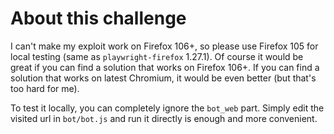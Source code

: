 # About this challenge

I can't make my exploit work on Firefox 106+, so please use Firefox 105 for local testing (same as `playwright-firefox` 1.27.1). Of course it would be great if you can find a solution that works on Firefox 106+. If you can find a solution that works on latest Chromium, it would be even better (but that's too hard for me).

To test it locally, you can completely ignore the `bot_web` part. Simply edit the visited url in `bot/bot.js` and run it directly is enough and more convenient.
